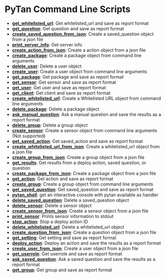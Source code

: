 PyTan Command Line Scripts
==========================

  * **[get_whitelisted_url](get_whitelisted_url.html)**: Get whitelisted_url and save as report format
  * **[get_question](get_question.html)**: Get question and save as report format
  * **[create_saved_question_from_json](create_saved_question_from_json.html)**: Create a saved_question object from a json file
  * **[print_server_info](print_server_info.html)**: Get server info
  * **[create_action_from_json](create_action_from_json.html)**: Create a action object from a json file
  * **[create_package](create_package.html)**: Create a package object from command line arguments
  * **[delete_user](delete_user.html)**: Delete a user object
  * **[create_user](create_user.html)**: Create a user object from command line arguments
  * **[get_package](get_package.html)**: Get package and save as report format
  * **[get_sensor](get_sensor.html)**: Get sensor and save as report format
  * **[get_user](get_user.html)**: Get user and save as report format
  * **[get_client](get_client.html)**: Get client and save as report format
  * **[create_whitelisted_url](create_whitelisted_url.html)**: Create a Whitelisted URL object from command line arguments
  * **[delete_package](delete_package.html)**: Delete a package object
  * **[ask_manual_question](ask_manual_question.html)**: Ask a manual question and save the results as a report format
  * **[delete_group](delete_group.html)**: Delete a group object
  * **[create_sensor](create_sensor.html)**: Create a sensor object from command line arguments (Not supported)
  * **[get_saved_action](get_saved_action.html)**: Get saved_action and save as report format
  * **[create_whitelisted_url_from_json](create_whitelisted_url_from_json.html)**: Create a whitelisted_url object from a json file
  * **[create_group_from_json](create_group_from_json.html)**: Create a group object from a json file
  * **[get_results](get_results.html)**: Get results from a deploy action, saved question, or question
  * **[create_package_from_json](create_package_from_json.html)**: Create a package object from a json file
  * **[get_action](get_action.html)**: Get action and save as report format
  * **[create_group](create_group.html)**: Create a group object from command line arguments
  * **[get_saved_question](get_saved_question.html)**: Get saved_question and save as report format
  * **[pytan_shell](pytan_shell.html)**: get an interactive console with pytan available as handler
  * **[delete_saved_question](delete_saved_question.html)**: Delete a saved_question object
  * **[delete_sensor](delete_sensor.html)**: Delete a sensor object
  * **[create_sensor_from_json](create_sensor_from_json.html)**: Create a sensor object from a json file
  * **[print_sensor](print_sensor.html)**: Prints sensor information to stdout
  * **[stop_action](stop_action.html)**: Stop a deploy action ID
  * **[delete_whitelisted_url](delete_whitelisted_url.html)**: Delete a whitelisted_url object
  * **[create_question_from_json](create_question_from_json.html)**: Create a question object from a json file
  * **[get_setting](get_setting.html)**: Get setting and save as report format
  * **[deploy_action](deploy_action.html)**: Deploy an action and save the results as a report format
  * **[create_user_from_json](create_user_from_json.html)**: Create a user object from a json file
  * **[get_userrole](get_userrole.html)**: Get userrole and save as report format
  * **[ask_saved_question](ask_saved_question.html)**: Ask a saved question and save the results as a report format
  * **[get_group](get_group.html)**: Get group and save as report format

